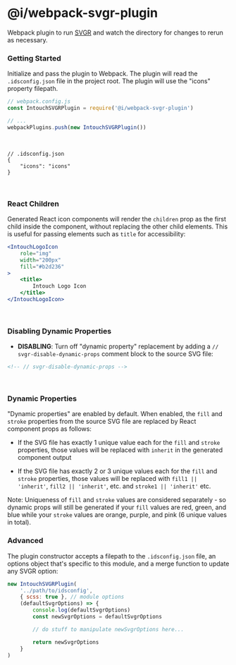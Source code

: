 # @i/webpack-svgr-plugin

Webpack plugin to run [SVGR](https://github.com/gregberge/svgr) and watch the directory for changes to rerun as necessary.



### Getting Started

Initialize and pass the plugin to Webpack. The plugin will read the `.idsconfig.json` file in the project root. The plugin will use the "icons" property filepath.
<br>

```js
// webpack.config.js
const IntouchSVGRPlugin = require('@i/webpack-svgr-plugin')

// ...
webpackPlugins.push(new IntouchSVGRPlugin())
```
<br>

```jsonc
// .idsconfig.json
{
    "icons": "icons"
}
```
<br>


### React Children

Generated React icon components will render the `children` prop as the first child inside the component, without replacing the other child elements. This is useful for passing elements such as `title` for accessibility:

```jsx
<IntouchLogoIcon
    role="img"
    width="200px"
    fill="#b2d236"
>
    <title>
        Intouch Logo Icon
    </title>
</IntouchLogoIcon>
```
<br>


### Disabling Dynamic Properties

* **DISABLING**: Turn off "dynamic property" replacement by adding a `// svgr-disable-dynamic-props` comment block to the source SVG file:
```html
<!-- // svgr-disable-dynamic-props -->
```
<br>


### Dynamic Properties

"Dynamic properties" are enabled by default. When enabled, the `fill` and `stroke` properties from the source SVG file are replaced by React component props as follows:

* If the SVG file has exactly 1 unique value each for the `fill` and `stroke` properties, those values will be replaced with `inherit` in the generated component output

* If the SVG file has exactly 2 or 3 unique values each for the `fill` and `stroke` properties, those values will be replaced with `fill1 || 'inherit'`, `fill2 || 'inherit'`, etc. and `stroke1 || 'inherit'` etc.

Note: Uniqueness of `fill` and `stroke` values are considered separately - so dynamic props will still be generated if your `fill` values are red, green, and blue while your `stroke` values are orange, purple, and pink (6 unique values in total).



### Advanced

The plugin constructor accepts a filepath to the `.idsconfig.json` file, an options object that's specific to this module, and a merge function to update any SVGR option:

```js
new IntouchSVGRPlugin(
    '../path/to/idsconfig',
    { scss: true }, // module options
    (defaultSvgrOptions) => {
        console.log(defaultSvgrOptions)
        const newSvgrOptions = defaultSvgrOptions

        // do stuff to manipulate newSvgrOptions here...

        return newSvgrOptions
    }
)
```
